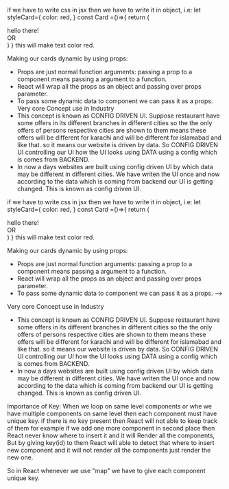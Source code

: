 if we have to write css in jsx then we have to write it in object, i.e:
 let styleCard={
    color: red,
 } 
  const Card =()=>{
     return (
         <div style={styleCard}>hello there!</div> OR
        <div style ={{color:red}}>
    ) 
  } this will make text color red. 



Making our cards dynamic by using props:
*  Props are just normal function arguments: passing a prop to a component means passing a argument to a function.
* React will wrap all the props as an object and passing over props parameter.
* To pass some dynamic data to component we can pass it as a props. 
Very core Concept use in Industry 
* This concept is known as CONFIG DRIVEN UI. Suppose restaurant have some offers in its different branches in different cities so the the only offers of persons respective cities are shown to them means these offers will be different for karachi and will be different for islamabad and like that. so it means our website is driven by data. So CONFIG DRIVEN UI controlling our UI how the UI looks using DATA using a config which is comes from BACKEND.
* In now a days websites are built using config driven UI by which data may be different in different cities. We have writen the UI once and now according to the data which is coming from backend our UI is getting changed. This is known as config driven UI.

if we have to write css in jsx then we have to write it in object, i.e:
 let styleCard={
    color: red,
 } 
const Card =()=>{
     return (
         <div style={styleCard}>hello there!</div> OR
        <div style ={{color:red}}>
    ) 
} this will make text color red. 



Making our cards dynamic by using props:
*  Props are just normal function arguments: passing a prop to a component means passing a argument to a function.
* React will wrap all the props as an object and passing over props parameter.
* To pass some dynamic data to component we can pass it as a props.  -->

Very core Concept use in Industry 
* This concept is known as CONFIG DRIVEN UI. Suppose restaurant have some offers in its different branches in different cities so the the only offers of persons respective cities are shown to them means these offers will be different for karachi and will be different for islamabad and like that. so it means our website is driven by data. So CONFIG DRIVEN UI controlling our UI how the UI looks using DATA using a config which is comes from BACKEND.
* In now a days websites are built using config driven UI by which data may be different in different cities. We have writen the UI once and now according to the data which is coming from backend our UI is getting changed. This is known as config driven UI.

Importance of Key:
When we loop on same level components or whe we have multiple components on same level then each component must have unique key. if there is no key present then React will not able to keep track of them for example if we add one more component in second place then React never know where to insert it and it will Render all the components, But by giving key(id) to them React will able to detect that where to insert new component and it will not render all the components just render the new one.

So in React whenever we use "map" we have to give each component unique key.